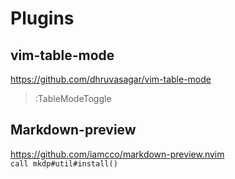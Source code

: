 
# Plugins
## vim-table-mode
https://github.com/dhruvasagar/vim-table-mode
> :TableModeToggle
## Markdown-preview
https://github.com/iamcco/markdown-preview.nvim  
`call mkdp#util#install()`

